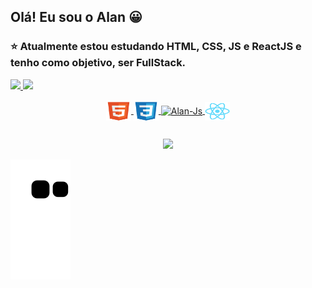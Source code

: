 ## Olá! Eu sou o Alan 😀

### ⭐ Atualmente estou estudando HTML, CSS, JS e ReactJS e tenho como objetivo, ser FullStack.
<div>
  <a href="https://github.com/AlanGomes">
  <img height="150em" src="https://github-readme-stats.vercel.app/api?username=AlanGomes&show_icons=true&theme=solarized-dark&include_all_commits=true&count_private=true"/>
  <img height="150em" src="https://github-readme-stats.vercel.app/api/top-langs/?username=AlanGomes&layout=compact&langs_count=7&theme=solarized-dark"/>
</div>

<div style="display: inline_block" align="center"><br>
  <img align="center" alt="Alan-HTML" height="30" width="40" src="https://raw.githubusercontent.com/devicons/devicon/master/icons/html5/html5-original.svg">
  <img align="center" alt="Alan-CSS" height="30" width="40" src="https://raw.githubusercontent.com/devicons/devicon/master/icons/css3/css3-original.svg">
  <img align="center" alt="Alan-Js" height="30" width="40" src="https://cdn.jsdelivr.net/gh/devicons/devicon/icons/javascript/javascript-plain.svg">
  <img align="center" alt="Alan-React" height="30" width="40" src="https://raw.githubusercontent.com/devicons/devicon/master/icons/react/react-original.svg">
</div>

##
<div align="center">
<a href="https://www.linkedin.com/in/alan--gomes/" target="_blank"><img src="https://img.shields.io/badge/-LinkedIn-%230077B5?style=for-the-badge&logo=linkedin&logoColor=white" target="_blank"></a>
</div>


 ![Snake animation](https://github.com/AlanGomes/AlanGomes/blob/output/github-contribution-grid-snake.svg)

  

